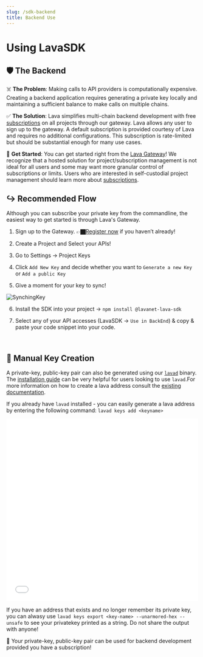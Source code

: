 ```yaml
---
slug: /sdk-backend
title: Backend Use
---
```


# Using LavaSDK


## 🛡️ The Backend

☠️ **The Problem**:   Making calls to API providers is computationally expensive. Creating a backend application requires generating a private key locally and maintaining a sufficient balance to make calls on multiple chains.

✅ **The Solution**:  Lava simplifies multi-chain backend development with free [subscriptions](/subscriptions) on all projects through our gateway. Lava allows any user to sign up to the gateway. A default subscription is provided courtesy of Lava and requires no additional configurations. This subscription is rate-limited but should be substantial enough for many use cases.

🚀 **Get Started**:  You can get started right from the [Lava Gateway](https://gateway.lavanet.xyz/?utm_source=sdk-backend-page&utm_medium=docs&utm_campaign=docs-to-gateway)! We recognize that a hosted solution for project/subscription management is not ideal for all users and some may want more granular control of subscriptions or limits. Users who are interested in self-custodial project management should learn more about [subscriptions](/subscriptions).



## ↪️ Recommended Flow

Although you can subscribe your private key from the commandline, the easiest way to get started is through Lava's Gateway. 
1. Sign up to the Gateway. 👉🏿[Register now](https://gateway.lavanet.xyz/?utm_source=sdk-backend-page&utm_medium=docs&utm_campaign=docs-to-gateway) if you haven’t already!

2. Create a Project and Select your APIs!

3. Go to Settings -> Project Keys

4. Click `Add New Key` and decide whether you want to `Generate a new Key` or `Add a public Key`

5. Give a moment for your key to sync! 

![SynchingKey](/img/tutorial/sdk/SynchingKey.png)

6. Install the SDK into your project -> `npm install @lavanet-lava-sdk`

7. Select any of your API accesses (LavaSDK -> `Use in BackEnd`) & copy & paste your code snippet into your code.

<br/>

## 🔑 Manual Key Creation

 A private-key, public-key pair can also be generated using our [`lavad`](https://github.com/lavanet/lava) binary. The [installation guide](/install-lava) can be very helpful for users looking to use `lavad`.For more information on how to create a lava address consult the [existing documentation](https://docs.lavanet.xyz/wallet#account).

If you already have `lavad` installed - you can easily generate a lava address by entering the following command: `lavad keys add <keyname>`

<iframe width="100%" height="480" src="/img/tutorial/sdk/adding_lava_key.mp4" frameborder="0" allow="autoplay; encrypted-media; gyroscope; picture-in-picture" allowfullscreen></iframe>

 If you have an address that exists and no longer remember its private key, you can alwasy use `lavad keys export <key-name> --unarmored-hex --unsafe` to see your privatekey printed as a string. Do not share the output with anyone!

🚀  Your private-key, public-key pair can be used for backend development provided you have a subscription!